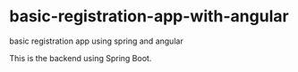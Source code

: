 # basic-registration-app-with-angular
basic registration app using spring and angular

This is the backend using Spring Boot. 

